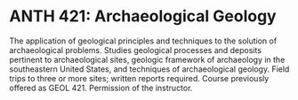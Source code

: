 # ANTH 421: Archaeological Geology

The application of geological principles and techniques to the solution of archaeological problems. Studies geological processes and deposits pertinent to archaeological sites, geologic framework of archaeology in the southeastern United States, and techniques of archaeological geology. Field trips to three or more sites; written reports required. Course previously offered as GEOL 421. Permission of the instructor.